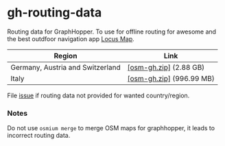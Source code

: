 # gh-routing-data

Routing data for GraphHopper. To use for offline routing for awesome and the best outdfoor navigation app [Locus Map](http://www.locusmap.eu).

| Region  | Link  |
| ------------- | ------------- |
| Germany, Austria and Switzerland | [[osm-gh.zip]](https://s3.eu-central-1.amazonaws.com/gh-routing-data/2018-06-11/de-at-ch.osm-gh.zip) (2.88 GB)  |
| Italy | [[osm-gh.zip]](https://s3.eu-central-1.amazonaws.com/gh-routing-data/2018-06-11/italy.osm-gh.zip) (996.99 MB)  |

File [issue](https://github.com/develar/gh-routing-data/issues) if routing data not provided for wanted country/region.

### Notes

Do not use `osmium merge` to merge OSM maps for graphhopper, it leads to incorrect routing data. 